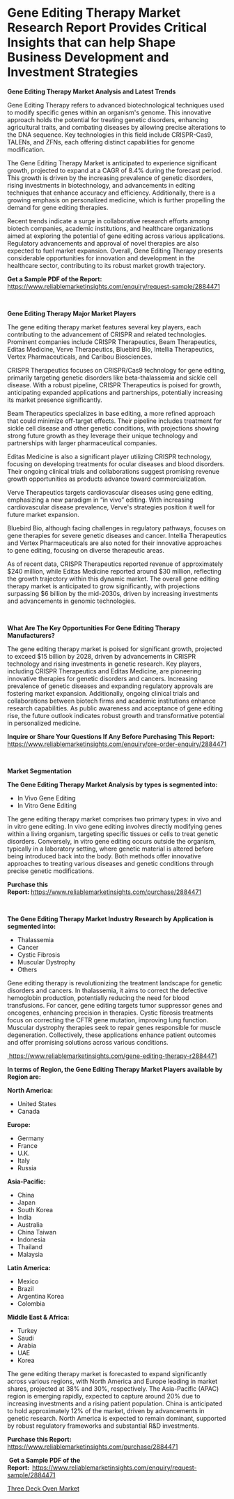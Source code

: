 <p><h1>Gene Editing Therapy Market Research Report Provides Critical Insights that can help Shape Business Development and Investment Strategies</h1></p><p><strong>Gene Editing Therapy Market Analysis and Latest Trends</strong></p>
<p><p>Gene Editing Therapy refers to advanced biotechnological techniques used to modify specific genes within an organism's genome. This innovative approach holds the potential for treating genetic disorders, enhancing agricultural traits, and combating diseases by allowing precise alterations to the DNA sequence. Key technologies in this field include CRISPR-Cas9, TALENs, and ZFNs, each offering distinct capabilities for genome modification.</p><p>The Gene Editing Therapy Market is anticipated to experience significant growth, projected to expand at a CAGR of 8.4% during the forecast period. This growth is driven by the increasing prevalence of genetic disorders, rising investments in biotechnology, and advancements in editing techniques that enhance accuracy and efficiency. Additionally, there is a growing emphasis on personalized medicine, which is further propelling the demand for gene editing therapies.</p><p>Recent trends indicate a surge in collaborative research efforts among biotech companies, academic institutions, and healthcare organizations aimed at exploring the potential of gene editing across various applications. Regulatory advancements and approval of novel therapies are also expected to fuel market expansion. Overall, Gene Editing Therapy presents considerable opportunities for innovation and development in the healthcare sector, contributing to its robust market growth trajectory.</p></p>
<p><strong>Get a Sample PDF of the Report:&nbsp;</strong> <a href="https://www.reliablemarketinsights.com/enquiry/request-sample/2884471?utm_campaign=2885&utm_medium=2&utm_source=Github&utm_content=ia&utm_term=13032025&utm_id=gene-editing-therapy">https://www.reliablemarketinsights.com/enquiry/request-sample/2884471</a></p>
<p>&nbsp;</p>
<p><strong>Gene Editing Therapy Major Market Players</strong></p>
<p><p>The gene editing therapy market features several key players, each contributing to the advancement of CRISPR and related technologies. Prominent companies include CRISPR Therapeutics, Beam Therapeutics, Editas Medicine, Verve Therapeutics, Bluebird Bio, Intellia Therapeutics, Vertex Pharmaceuticals, and Caribou Biosciences. </p><p>CRISPR Therapeutics focuses on CRISPR/Cas9 technology for gene editing, primarily targeting genetic disorders like beta-thalassemia and sickle cell disease. With a robust pipeline, CRISPR Therapeutics is poised for growth, anticipating expanded applications and partnerships, potentially increasing its market presence significantly.</p><p>Beam Therapeutics specializes in base editing, a more refined approach that could minimize off-target effects. Their pipeline includes treatment for sickle cell disease and other genetic conditions, with projections showing strong future growth as they leverage their unique technology and partnerships with larger pharmaceutical companies.</p><p>Editas Medicine is also a significant player utilizing CRISPR technology, focusing on developing treatments for ocular diseases and blood disorders. Their ongoing clinical trials and collaborations suggest promising revenue growth opportunities as products advance toward commercialization.</p><p>Verve Therapeutics targets cardiovascular diseases using gene editing, emphasizing a new paradigm in “in vivo” editing. With increasing cardiovascular disease prevalence, Verve's strategies position it well for future market expansion.</p><p>Bluebird Bio, although facing challenges in regulatory pathways, focuses on gene therapies for severe genetic diseases and cancer. Intellia Therapeutics and Vertex Pharmaceuticals are also noted for their innovative approaches to gene editing, focusing on diverse therapeutic areas.</p><p>As of recent data, CRISPR Therapeutics reported revenue of approximately $240 million, while Editas Medicine reported around $30 million, reflecting the growth trajectory within this dynamic market. The overall gene editing therapy market is anticipated to grow significantly, with projections surpassing $6 billion by the mid-2030s, driven by increasing investments and advancements in genomic technologies.</p></p>
<p>&nbsp;</p>
<p><strong>What Are The Key Opportunities For Gene Editing Therapy Manufacturers?</strong></p>
<p><p>The gene editing therapy market is poised for significant growth, projected to exceed $15 billion by 2028, driven by advancements in CRISPR technology and rising investments in genetic research. Key players, including CRISPR Therapeutics and Editas Medicine, are pioneering innovative therapies for genetic disorders and cancers. Increasing prevalence of genetic diseases and expanding regulatory approvals are fostering market expansion. Additionally, ongoing clinical trials and collaborations between biotech firms and academic institutions enhance research capabilities. As public awareness and acceptance of gene editing rise, the future outlook indicates robust growth and transformative potential in personalized medicine.</p></p>
<p><strong>Inquire or Share Your Questions If Any Before Purchasing This Report:</strong> <a href="https://www.reliablemarketinsights.com/enquiry/pre-order-enquiry/2884471?utm_campaign=2885&utm_medium=2&utm_source=Github&utm_content=ia&utm_term=13032025&utm_id=gene-editing-therapy">https://www.reliablemarketinsights.com/enquiry/pre-order-enquiry/2884471</a></p>
<p>&nbsp;</p>
<p><strong>Market Segmentation</strong></p>
<p><strong>The Gene Editing Therapy Market Analysis by types is segmented into:</strong></p>
<p><ul><li>In Vivo Gene Editing</li><li>In Vitro Gene Editing</li></ul></p>
<p><p>The gene editing therapy market comprises two primary types: in vivo and in vitro gene editing. In vivo gene editing involves directly modifying genes within a living organism, targeting specific tissues or cells to treat genetic disorders. Conversely, in vitro gene editing occurs outside the organism, typically in a laboratory setting, where genetic material is altered before being introduced back into the body. Both methods offer innovative approaches to treating various diseases and genetic conditions through precise genetic modifications.</p></p>
<p><strong>Purchase this Report:&nbsp;</strong><a href="https://www.reliablemarketinsights.com/purchase/2884471?utm_campaign=2885&utm_medium=2&utm_source=Github&utm_content=ia&utm_term=13032025&utm_id=gene-editing-therapy">https://www.reliablemarketinsights.com/purchase/2884471</a></p>
<p>&nbsp;</p>
<p><strong>The Gene Editing Therapy Market Industry Research by Application is segmented into:</strong></p>
<p><ul><li>Thalassemia</li><li>Cancer</li><li>Cystic Fibrosis</li><li>Muscular Dystrophy</li><li>Others</li></ul></p>
<p><p>Gene editing therapy is revolutionizing the treatment landscape for genetic disorders and cancers. In thalassemia, it aims to correct the defective hemoglobin production, potentially reducing the need for blood transfusions. For cancer, gene editing targets tumor suppressor genes and oncogenes, enhancing precision in therapies. Cystic fibrosis treatments focus on correcting the CFTR gene mutation, improving lung function. Muscular dystrophy therapies seek to repair genes responsible for muscle degeneration. Collectively, these applications enhance patient outcomes and offer promising solutions across various conditions.</p></p>
<p><a href="https://www.reliablemarketinsights.com/gene-editing-therapy-r2884471?utm_campaign=2885&utm_medium=2&utm_source=Github&utm_content=ia&utm_term=13032025&utm_id=gene-editing-therapy">&nbsp;https://www.reliablemarketinsights.com/gene-editing-therapy-r2884471</a></p>
<p><strong>In terms of Region, the Gene Editing Therapy Market Players available by Region are:</strong></p>
<p>
    <p> <strong> North America: </strong>
        <ul>
            <li>United States</li>
            <li>Canada</li>
        </ul>
        </p> 
    <p> <strong> Europe: </strong>
        <ul>
            <li>Germany</li>
            <li>France</li>
            <li>U.K.</li>
            <li>Italy</li>
            <li>Russia</li>
        </ul>
        </p> 
    <p> <strong> Asia-Pacific: </strong>
        <ul>
            <li>China</li>
            <li>Japan</li>
            <li>South Korea</li>
            <li>India</li>
            <li>Australia</li>
            <li>China Taiwan</li>
            <li>Indonesia</li>
            <li>Thailand</li>
            <li>Malaysia</li>
        </ul>
        </p> 
    <p> <strong> Latin America: </strong>
        <ul>
            <li>Mexico</li>
            <li>Brazil</li>
            <li>Argentina Korea</li>
            <li>Colombia</li>
        </ul>
        </p> 
    <p> <strong> Middle East & Africa: </strong>
        <ul>
            <li>Turkey</li>
            <li>Saudi</li>
            <li>Arabia</li>
            <li>UAE</li>
            <li>Korea</li>
        </ul>
    </p>
    </p>
<p><p>The gene editing therapy market is forecasted to expand significantly across various regions, with North America and Europe leading in market shares, projected at 38% and 30%, respectively. The Asia-Pacific (APAC) region is emerging rapidly, expected to capture around 20% due to increasing investments and a rising patient population. China is anticipated to hold approximately 12% of the market, driven by advancements in genetic research. North America is expected to remain dominant, supported by robust regulatory frameworks and substantial R&D investments.</p></p>
<p><strong>Purchase this Report: </strong><a href="https://www.reliablemarketinsights.com/purchase/2884471?utm_campaign=2885&utm_medium=2&utm_source=Github&utm_content=ia&utm_term=13032025&utm_id=gene-editing-therapy">https://www.reliablemarketinsights.com/purchase/2884471</a></p>
<p>&nbsp;<strong>Get a Sample PDF of the Report:&nbsp;&nbsp;</strong><a href="https://www.reliablemarketinsights.com/enquiry/request-sample/2884471?utm_campaign=2885&utm_medium=2&utm_source=Github&utm_content=ia&utm_term=13032025&utm_id=gene-editing-therapy">https://www.reliablemarketinsights.com/enquiry/request-sample/2884471</a></p>
<p><strong></strong></p>
<p><p><a href="https://github.com/berbelsagwan/Market-Research-Report-List-1/blob/main/three-deck-oven-market.md?utm_campaign=2885&utm_medium=2&utm_source=Github&utm_content=ia&utm_term=13032025&utm_id=gene-editing-therapy">Three Deck Oven Market</a></p></p>